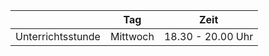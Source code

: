 |                   	|   Tag    	|  Zeit              	|
|-------------------	|----------	|-------------------	|
| Unterrichtsstunde 	| Mittwoch  	| 18.30 - 20.00 Uhr 	|
